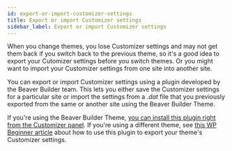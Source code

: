 ```yaml
---
id: export-or-import-customizer-settings
title: Export or import Customizer settings
sidebar_label: Export or import Customizer settings
---
```


When you change themes, you lose Customizer settings and may not get them back if you switch back to the previous theme, so it's a good idea to export your Cutomizer settings before you switch themes. Or you might want to import your Customizer settings from one site into another site.

You can export or import Customizer settings using a plugin developed by the Beaver Builder team. This lets you either save the Customizer settings for a particular site or import the settings from a _.dat_ file that you previously exported from the same or another site using the Beaver Builder Theme.

If you're using the Beaver Builder Theme, [you can install this plugin right from the Customizer panel](/bb-theme/customizer-settings/export-import.md). If you're using a different theme, see [this WP Beginner article](https://www.wpbeginner.com/plugins/how-to-import-export-wordpress-theme-customizer-settings/) about how to use this plugin to export your theme's Customizer settings.
